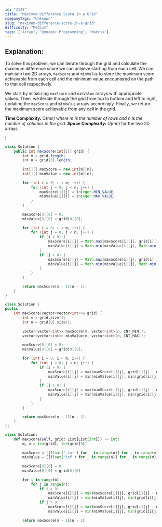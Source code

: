```yaml
---
id: "3148"
title: "Maximum Difference Score in a Grid"
companyTags: "Unknown"
slug: "maximum-difference-score-in-a-grid"
difficulty: "Medium"
tags: ["Array", "Dynamic Programming", "Matrix"]
---
```


## Explanation:

To solve this problem, we can iterate through the grid and calculate the maximum difference score we can achieve starting from each cell. We can maintain two 2D arrays, `maxScore` and `minValue` to store the maximum score achievable from each cell and the minimum value encountered on the path to that cell respectively.

We start by initializing `maxScore` and `minValue` arrays with appropriate values. Then, we iterate through the grid from top to bottom and left to right, updating the `maxScore` and `minValue` arrays accordingly. Finally, we return the maximum score achievable from any cell in the grid.

**Time Complexity:** O(m*n) where m is the number of rows and n is the number of columns in the grid.
**Space Complexity:** O(m*n) for the two 2D arrays.

:

```java
class Solution {
    public int maxScore(int[][] grid) {
        int m = grid.length;
        int n = grid[0].length;
        
        int[][] maxScore = new int[m][n];
        int[][] minValue = new int[m][n];
        
        for (int i = 0; i < m; i++) {
            for (int j = 0; j < n; j++) {
                maxScore[i][j] = Integer.MIN_VALUE;
                minValue[i][j] = Integer.MAX_VALUE;
            }
        }
        
        maxScore[0][0] = 0;
        minValue[0][0] = grid[0][0];
        
        for (int i = 0; i < m; i++) {
            for (int j = 0; j < n; j++) {
                if (i > 0) {
                    maxScore[i][j] = Math.max(maxScore[i][j], grid[i][j] - minValue[i - 1][j]);
                    minValue[i][j] = Math.min(minValue[i][j], Math.min(grid[i][j], minValue[i - 1][j]));
                }
                if (j > 0) {
                    maxScore[i][j] = Math.max(maxScore[i][j], grid[i][j] - minValue[i][j - 1]);
                    minValue[i][j] = Math.min(minValue[i][j], Math.min(grid[i][j], minValue[i][j - 1]));
                }
            }
        }
        
        return maxScore[m - 1][n - 1];
    }
}
```

```cpp
class Solution {
public:
    int maxScore(vector<vector<int>>& grid) {
        int m = grid.size();
        int n = grid[0].size();
        
        vector<vector<int>> maxScore(m, vector<int>(n, INT_MIN));
        vector<vector<int>> minValue(m, vector<int>(n, INT_MAX));
        
        maxScore[0][0] = 0;
        minValue[0][0] = grid[0][0];
        
        for (int i = 0; i < m; i++) {
            for (int j = 0; j < n; j++) {
                if (i > 0) {
                    maxScore[i][j] = max(maxScore[i][j], grid[i][j] - minValue[i - 1][j]);
                    minValue[i][j] = min(minValue[i][j], min(grid[i][j], minValue[i - 1][j]));
                }
                if (j > 0) {
                    maxScore[i][j] = max(maxScore[i][j], grid[i][j] - minValue[i][j - 1]);
                    minValue[i][j] = min(minValue[i][j], min(grid[i][j], minValue[i][j - 1]));
                }
            }
        }
        
        return maxScore[m - 1][n - 1];
    }
};
```

```python
class Solution:
    def maxScore(self, grid: List[List[int]]) -> int:
        m, n = len(grid), len(grid[0])
        
        maxScore = [[float('-inf') for _ in range(n)] for _ in range(m)]
        minValue = [[float('inf') for _ in range(n)] for _ in range(m)]
        
        maxScore[0][0] = 0
        minValue[0][0] = grid[0][0]
        
        for i in range(m):
            for j in range(n):
                if i > 0:
                    maxScore[i][j] = max(maxScore[i][j], grid[i][j] - minValue[i - 1][j])
                    minValue[i][j] = min(minValue[i][j], min(grid[i][j], minValue[i - 1][j]))
                if j > 0:
                    maxScore[i][j] = max(maxScore[i][j], grid[i][j] - minValue[i][j - 1])
                    minValue[i][j] = min(minValue[i][j], min(grid[i][j], minValue[i][j - 1]))
        
        return maxScore[m - 1][n - 1]
```